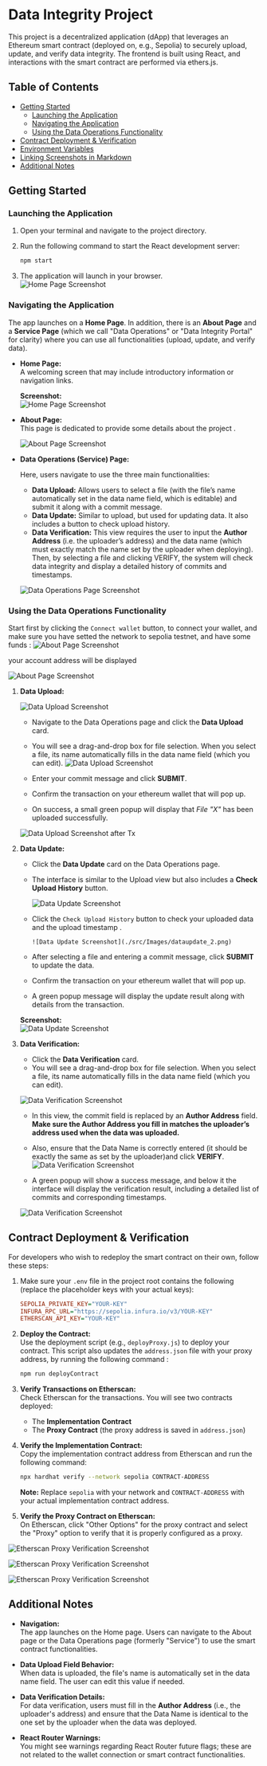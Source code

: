 
# Data Integrity Project

This project is a decentralized application (dApp) that leverages an Ethereum smart contract (deployed on, e.g., Sepolia) to securely upload, update, and verify data integrity. The frontend is built using React, and interactions with the smart contract are performed via ethers.js.

## Table of Contents

- [Getting Started](#getting-started)
  - [Launching the Application](#launching-the-application)
  - [Navigating the Application](#navigating-the-application)
  - [Using the Data Operations Functionality](#using-the-data-operations-functionality)
- [Contract Deployment & Verification](#contract-deployment--verification)
- [Environment Variables](#environment-variables)
- [Linking Screenshots in Markdown](#linking-screenshots-in-markdown)
- [Additional Notes](#additional-notes)

## Getting Started

### Launching the Application

1. Open your terminal and navigate to the project directory.
2. Run the following command to start the React development server:

   ```sh
   npm start
   ```

3. The application will launch in your browser.  
   ![Home Page Screenshot](./src/Images/homepage_screenshot.PNG)

### Navigating the Application

The app launches on a **Home Page**. In addition, there is an **About Page**  and a **Service Page** (which we call "Data Operations" or "Data Integrity Portal" for clarity) where you can use all functionalities (upload, update, and verify data).

- **Home Page:**  
  A welcoming screen that may include introductory information or navigation links.
  
  **Screenshot:**  
  ![Home Page Screenshot](./src/Images/homepage_screenshot2.png)

- **About Page:**  
  This page is dedicated to provide some details about the project . 

  ![About Page Screenshot](./src/Images/about_screenshot.png)

- **Data Operations (Service) Page:**  

  Here, users navigate to use the three main functionalities:
  - **Data Upload:** Allows users to select a file (with the file’s name automatically set in the data name field, which is editable) and submit it along with a commit message.
  - **Data Update:** Similar to upload, but used for updating data. It also includes a button to check upload history.
  - **Data Verification:** This view requires the user to input the **Author Address** (i.e. the uploader’s address) and the data name (which must exactly match the name set by the uploader when deploying). Then, by selecting a file and clicking VERIFY, the system will check data integrity and display a detailed history of commits and timestamps.

  ![Data Operations Page Screenshot](./src/Images/dataoperations_screenshot.png)

### Using the Data Operations Functionality

Start first by clicking the `Connect wallet` button, to connect your wallet, and make sure you have setted the network to sepolia testnet, and have some funds : 
  ![About Page Screenshot](./src/Images/connection-1.png)

your account address will be displayed 

  ![About Page Screenshot](./src/Images/connection-2.png)

1. **Data Upload:**  

   ![Data Upload Screenshot](./src/Images/dataupload_screenshot.png)

   - Navigate to the Data Operations page and click the **Data Upload** card.
   - You will see a drag-and-drop box for file selection. When you select a file, its name automatically fills in the data name field (which you can edit).
      ![Data Upload Screenshot](./src/Images/dataupload-1.png)

   - Enter your commit message and click **SUBMIT**.  
   - Confirm the transaction on your ethereum wallet that will pop up.
   - On success, a small green popup will display that *File "X"* has been uploaded successfully.
   
   ![Data Upload Screenshot after Tx](./src/Images/dataupload-2.png)

2. **Data Update:**  
   - Click the **Data Update** card on the Data Operations page.
   - The interface is similar to the Upload view but also includes a **Check Upload History** button.

      ![Data Update Screenshot](./src/Images/dataupdate_1.png)
    
    - Click the `Check Upload History` button to check your uploaded data and the upload timestamp .

          ![Data Update Screenshot](./src/Images/dataupdate_2.png)


   - After selecting a file and entering a commit message, click **SUBMIT** to update the data.
   - Confirm the transaction on your ethereum wallet that will pop up.
   - A green popup message will display the update result along with details from the transaction.
   
   **Screenshot:**  
   ![Data Update Screenshot](./src/Images/dataupdate_3.png)

3. **Data Verification:**  

   - Click the **Data Verification** card.
   - You will see a drag-and-drop box for file selection. When you select a file, its name automatically fills in the data name field (which you can edit).
    
    ![Data Verification Screenshot](./src/Images/dataverification_screenshot.png)
   - In this view, the commit field is replaced by an **Author Address** field. **Make sure the Author Address you fill in matches the uploader’s address used when the data was uploaded.**
   - Also, ensure that the Data Name is correctly entered (it should be exactly the same as set by the uploader)and click **VERIFY**. 
    ![Data Verification Screenshot](./src/Images/dataverification_1.png)
 
   - A green popup will show a success message, and below it the interface will display the verification result, including a detailed list of commits and corresponding timestamps.
   
   ![Data Verification Screenshot](./src/Images/dataverification_2.png)

## Contract Deployment & Verification

For developers who wish to redeploy the smart contract on their own, follow these steps:


1. Make sure your `.env` file in the project root contains the following (replace the placeholder keys with your actual keys):

    ```ini
    SEPOLIA_PRIVATE_KEY="YOUR-KEY"
    INFURA_RPC_URL="https://sepolia.infura.io/v3/YOUR-KEY"
    ETHERSCAN_API_KEY="YOUR-KEY"
    ```

2. **Deploy the Contract:**  
   Use the deployment script (e.g., `deployProxy.js`) to deploy your contract. This script also updates the `address.json` file with your proxy address, by running the following command :

   ```sh
   npm run deployContract

   ```

  
3. **Verify Transactions on Etherscan:**  
   Check Etherscan for the transactions. You will see two contracts deployed:
   - The **Implementation Contract**
   - The **Proxy Contract** (the proxy address is saved in `address.json`)

4. **Verify the Implementation Contract:**  
   Copy the implementation contract address from Etherscan and run the following command:
   
   ```sh
   npx hardhat verify --network sepolia CONTRACT-ADDRESS
   ```
   
   **Note:** Replace `sepolia` with your network and `CONTRACT-ADDRESS` with your actual implementation contract address.

5. **Verify the Proxy Contract on Etherscan:**  
   On Etherscan, click "Other Options" for the proxy contract and select the "Proxy" option to verify that it is properly configured as a proxy.


![Etherscan Proxy Verification Screenshot](./src/Images/proxyVerification.1.png)

![Etherscan Proxy Verification Screenshot](./src/Images/proxyVerification.2.png)

![Etherscan Proxy Verification Screenshot](./src/Images/proxyVerification.3.png)






## Additional Notes

- **Navigation:**  
  The app launches on the Home page. Users can navigate to the About page or the Data Operations page (formerly "Service") to use the smart contract functionalities.
  
- **Data Upload Field Behavior:**  
  When data is uploaded, the file's name is automatically set in the data name field. The user can edit this value if needed.
  
- **Data Verification Details:**  
  For data verification, users must fill in the **Author Address** (i.e., the uploader's address) and ensure that the Data Name is identical to the one set by the uploader when the data was deployed.

- **React Router Warnings:**  
  You might see warnings regarding React Router future flags; these are not related to the wallet connection or smart contract functionalities.



